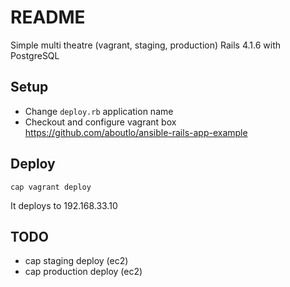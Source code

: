 # README

Simple multi theatre (vagrant, staging, production) Rails 4.1.6 with PostgreSQL

## Setup
- Change `deploy.rb` application name
- Checkout and configure vagrant box <https://github.com/aboutlo/ansible-rails-app-example>
  
## Deploy

    cap vagrant deploy

It deploys to 192.168.33.10 

## TODO
- cap staging deploy (ec2)
- cap production deploy (ec2)
